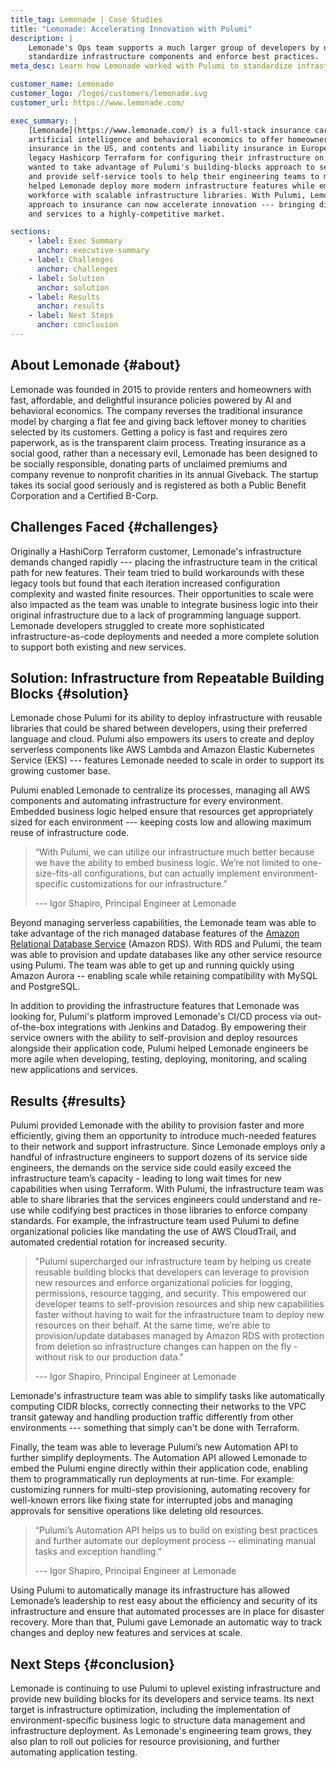 ```yaml
---
title_tag: Lemonade | Case Studies
title: "Lemonade: Accelerating Innovation with Pulumi"
description: |
    Lemonade's Ops team supports a much larger group of developers by using Pulumi to
    standardize infrastructure components and enforce best practices.
meta_desc: Learn how Lemonade worked with Pulumi to standardize infrastructure components and enforce best practices across its growing team of developers.

customer_name: Lemonade
customer_logo: /logos/customers/lemonade.svg
customer_url: https://www.lemonade.com/

exec_summary: |
    [Lemonade](https://www.lemonade.com/) is a full-stack insurance carrier that uses
    artificial intelligence and behavioral economics to offer homeowners and renters
    insurance in the US, and contents and liability insurance in Europe. Starting with
    legacy Hashicorp Terraform for configuring their infrastructure on AWS, Lemonade
    wanted to take advantage of Pulumi's building-blocks approach to serverless computing
    and provide self-service tools to help their engineering teams to move faster. Pulumi
    helped Lemonade deploy more modern infrastructure features while empowering their
    workforce with scalable infrastructure libraries. With Pulumi, Lemonade's people-first
    approach to insurance can now accelerate innovation --- bringing disruptive products
    and services to a highly-competitive market.

sections:
    - label: Exec Summary
      anchor: executive-summary
    - label: Challenges
      anchor: challenges
    - label: Solution
      anchor: solution
    - label: Results
      anchor: results
    - label: Next Steps
      anchor: conclusion
---
```


## About Lemonade {#about}

Lemonade was founded in 2015 to provide renters and homeowners with fast, affordable, and
delightful insurance policies powered by AI and behavioral economics. The company reverses
the traditional insurance model by charging a flat fee and giving back leftover money to
charities selected by its customers. Getting a policy is fast and requires zero paperwork,
as is the transparent claim process. Treating insurance as a social good, rather than a
necessary evil, Lemonade has been designed to be socially responsible, donating parts of
unclaimed premiums and company revenue to nonprofit charities in its annual Giveback. The
startup takes its social good seriously and is registered as both a Public Benefit
Corporation and a Certified B-Corp.

## Challenges Faced {#challenges}

Originally a HashiCorp Terraform customer, Lemonade's infrastructure demands changed
rapidly --- placing the infrastructure team in the critical path for new features. Their
team tried to build workarounds with these legacy tools but found that each iteration
increased configuration complexity and wasted finite resources. Their opportunities to
scale were also impacted as the team was unable to integrate business logic into their
original infrastructure due to a lack of programming language support. Lemonade developers
struggled to create more sophisticated infrastructure-as-code deployments and needed a
more complete solution to support both existing and new services.

## Solution: Infrastructure from Repeatable Building Blocks {#solution}

Lemonade chose Pulumi for its ability to deploy infrastructure with reusable libraries
that could be shared between developers, using their preferred language and cloud. Pulumi
also empowers its users to create and deploy serverless components like AWS Lambda and Amazon
Elastic Kubernetes Service (EKS) --- features Lemonade needed to scale in order to support its
growing customer base.

Pulumi enabled Lemonade to centralize its processes, managing all AWS components and
automating infrastructure for every environment. Embedded business logic helped ensure
that resources get appropriately sized for each environment --- keeping costs low and
allowing maximum reuse of infrastructure code.

> “With Pulumi, we can utilize our infrastructure much better because we have the ability
> to embed business logic. We’re not limited to one-size-fits-all configurations, but
> can actually implement environment-specific customizations for our infrastructure.”
>
> --- Igor Shapiro, Principal Engineer at Lemonade

Beyond managing serverless capabilities, the Lemonade team was able to take advantage of
the rich managed database features of the [Amazon Relational Database Service](https://aws.amazon.com/rds/)
(Amazon RDS). With RDS and Pulumi, the team was able to provision and update databases like
any other service resource using Pulumi. The team was able to get up and running quickly using
Amazon Aurora -- enabling scale while retaining compatibility with MySQL and PostgreSQL.

In addition to providing the infrastructure features that Lemonade was looking for,
Pulumi's platform improved Lemonade's CI/CD process via out-of-the-box integrations with
Jenkins and Datadog. By empowering their service owners with the ability to self-provision
and deploy resources alongside their application code, Pulumi helped Lemonade engineers be
more agile when developing, testing, deploying, monitoring, and scaling new applications and services.

## Results {#results}

Pulumi provided Lemonade with the ability to provision faster and more efficiently, giving
them an opportunity to introduce much-needed features to their network and support
infrastructure. Since Lemonade employs only a handful of infrastructure engineers to
support dozens of its service side engineers, the demands on the service side could easily
exceed the infrastructure team’s capacity - leading to long wait times for new
capabilities when using Terraform. With  Pulumi, the infrastructure team was able to share
libraries that the services engineers could understand and re-use while codifying best
practices in those libraries to enforce company standards. For example, the infrastructure
team used Pulumi to define organizational policies like mandating the use of AWS
CloudTrail, and automated credential rotation for increased security.

> "Pulumi supercharged our infrastructure team by helping us create reusable building blocks
> that developers can leverage to provision new resources and enforce organizational
> policies for logging, permissions, resource tagging, and security. This empowered our
> developer teams to self-provision resources and ship new capabilities faster without
> having to wait for the infrastructure team to deploy new resources on their behalf.
> At the same time, we’re able to provision/update databases managed by Amazon RDS with
> protection from deletion so infrastructure changes can happen on the fly - without risk
> to our production data."
>
> --- Igor Shapiro, Principal Engineer at Lemonade

Lemonade's infrastructure team was able to simplify tasks like automatically computing
CIDR blocks, correctly connecting their networks to the VPC transit gateway and handling
production traffic differently from other environments --- something that simply can't be
done with Terraform.

Finally, the team was able to leverage Pulumi’s new Automation API to further simplify deployments.
The Automation API allowed Lemonade to embed the Pulumi engine directly within their application
code, enabling them to programmatically run deployments at run-time. For example: customizing runners
for multi-step provisioning, automating recovery for well-known errors like fixing state for interrupted
jobs and managing approvals for sensitive operations like deleting old resources.

> “Pulumi’s Automation API helps us to build on existing best practices and further automate
> our deployment process -- eliminating manual tasks and exception handling.”
>
> --- Igor Shapiro, Principal Engineer at Lemonade

Using Pulumi to automatically manage its infrastructure has allowed Lemonade’s leadership
to rest easy about the efficiency and security of its infrastructure and ensure that
automated processes are in place for disaster recovery. More than that, Pulumi gave
Lemonade an automatic way to track changes and deploy new features and services at scale.

## Next Steps {#conclusion}

Lemonade is continuing to use Pulumi to uplevel existing infrastructure and provide new
building blocks for its developers and service teams. Its next target is infrastructure
optimization, including the implementation of environment-specific business logic to
structure data management and infrastructure deployment. As Lemonade's engineering team
grows, they also plan to roll out policies for resource provisioning, and further
automating application testing.
